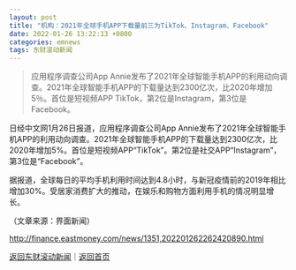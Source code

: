 ```yaml
---
layout: post
title: "机构：2021年全球手机APP下载量前三为TikTok、Instagram、Facebook"
date: 2022-01-26 13:22:13 +0800
categories: emnews
tags: 东财滚动新闻
---
```

> 应用程序调查公司App Annie发布了2021年全球智能手机APP的利用动向调查。2021年全球智能手机APP的下载量达到2300亿次，比2020年增加5％。首位是短视频APP TikTok，第2位是Instagram，第3位是Facebook。

<p>日经中文网1月26日报道，应用程序调查公司App Annie发布了2021年全球智能手机APP的利用动向调查。2021年全球智能手机APP的下载量达到2300亿次，比2020年增加5%。首位是短视频APP“TikTok”。第2位是社交APP“Instagram”，第3位是“Facebook”。</p>
 <p>据报道，全球每日的平均手机利用时间达到4.8小时，与新冠疫情前的2019年相比增加30%。受居家消费扩大的推动，在娱乐和购物方面利用手机的情况明显增长。</p><p class="em_media">（文章来源：界面新闻）</p>

<http://finance.eastmoney.com/news/1351,202201262262420890.html>

[返回东财滚动新闻](//finews.withounder.com/emnews/)｜[返回首页](//finews.withounder.com/)